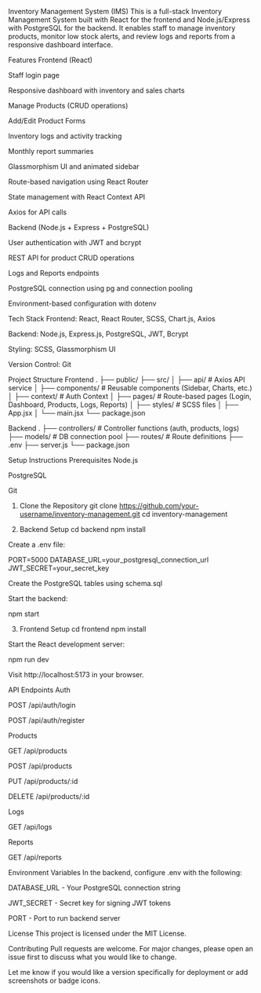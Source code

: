 Inventory Management System (IMS)
This is a full-stack Inventory Management System built with React for the frontend and Node.js/Express with PostgreSQL for the backend. It enables staff to manage inventory products, monitor low stock alerts, and review logs and reports from a responsive dashboard interface.

Features
Frontend (React)

Staff login page

Responsive dashboard with inventory and sales charts

Manage Products (CRUD operations)

Add/Edit Product Forms

Inventory logs and activity tracking

Monthly report summaries

Glassmorphism UI and animated sidebar

Route-based navigation using React Router

State management with React Context API

Axios for API calls

Backend (Node.js + Express + PostgreSQL)

User authentication with JWT and bcrypt

REST API for product CRUD operations

Logs and Reports endpoints

PostgreSQL connection using pg and connection pooling

Environment-based configuration with dotenv

Tech Stack
Frontend: React, React Router, SCSS, Chart.js, Axios

Backend: Node.js, Express.js, PostgreSQL, JWT, Bcrypt

Styling: SCSS, Glassmorphism UI

Version Control: Git

Project Structure
Frontend
.
├── public/
├── src/
│ ├── api/ # Axios API service
│ ├── components/ # Reusable components (Sidebar, Charts, etc.)
│ ├── context/ # Auth Context
│ ├── pages/ # Route-based pages (Login, Dashboard, Products, Logs, Reports)
│ ├── styles/ # SCSS files
│ ├── App.jsx
│ └── main.jsx
└── package.json

Backend
.
├── controllers/ # Controller functions (auth, products, logs)
├── models/ # DB connection pool
├── routes/ # Route definitions
├── .env
├── server.js
└── package.json

Setup Instructions
Prerequisites
Node.js

PostgreSQL

Git

1. Clone the Repository
git clone https://github.com/your-username/inventory-management.git
cd inventory-management

2. Backend Setup
cd backend
npm install

Create a .env file:

PORT=5000
DATABASE_URL=your_postgresql_connection_url
JWT_SECRET=your_secret_key

Create the PostgreSQL tables using schema.sql

Start the backend:

npm start

3. Frontend Setup
cd frontend
npm install

Start the React development server:

npm run dev

Visit http://localhost:5173 in your browser.

API Endpoints
Auth

POST /api/auth/login

POST /api/auth/register

Products

GET /api/products

POST /api/products

PUT /api/products/:id

DELETE /api/products/:id

Logs

GET /api/logs

Reports

GET /api/reports

Environment Variables
In the backend, configure .env with the following:

DATABASE_URL - Your PostgreSQL connection string

JWT_SECRET - Secret key for signing JWT tokens

PORT - Port to run backend server

License
This project is licensed under the MIT License.

Contributing
Pull requests are welcome. For major changes, please open an issue first to discuss what you would like to change.

Let me know if you would like a version specifically for deployment or add screenshots or badge icons.

